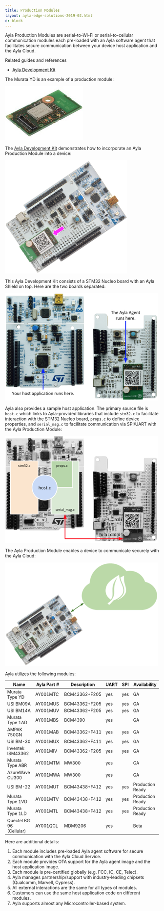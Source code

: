 ```yaml
---
title: Production Modules
layout: ayla-edge-solutions-2019-02.html
c: block
---
```


Ayla Production Modules are serial-to-Wi-Fi or serial-to-cellular communication modules each pre-loaded with an Ayla software agent that facilitates secure communication between your device host application and the Ayla Cloud.

<div class="related-content">
<div class="title">Related guides and references</div>
<ul>
<li><a href="/content/ayla-development-kit">Ayla Development Kit</a></li>
</ul>
</div>

The Murata YD is an example of a production module:

<img src="murata-yd.jpg">

The [Ayla Development Kit](/content/ayla-development-kit/) demonstrates how to incorporate an Ayla Production Module into a device:

<img src="design-kit.png" width="400">

This Ayla Development Kit consists of a STM32 Nucleo board with an Ayla Shield on top. Here are the two boards separated:

<img src="design-kit-2.png" width="500">

Ayla also provides a sample host application. The primary source file is <code>host.c</code> which links to Ayla-provided libraries that include <code>stm32.c</code> to facilitate interaction with the STM32 Nucleo board, <code>props.c</code> to define device properties, and <code>serial_msg.c</code> to facilitate communication via SPI/UART with the Ayla Production Module:

<img src="design-kit-3.png" width="500">

The Ayla Production Module enables a device to communicate securely with the Ayla Cloud: 

<img src="device-to-cloud.png" width="500">

Ayla utilizes the following modules:

|Name|Ayla Part #​|Description|UART​|SPI​|Availability​|
|-|-|-|-|-|-|
|Murata Type YD​|AY001MTC​|BCM43362+F205​|yes​|yes​|GA​|
|USI BM09A​|AY001MUS​|BCM43362+F205|yes|yes​|GA​|
|USI BM14A​|AY001MUV​|BCM43362+F205​|yes​|yes​|GA​|
|Murata Type 1AD​|AY001MBS​|BCM4390​|yes​||GA​|
|AMPAK 750GN​|AY001MAB​|BCM43362+F411​|yes​|yes​|GA​|
|USI BM-30​|AY001MUX​|BCM43362+F411​|yes​|yes​|GA​|
|Inventek ISM43362​|AY001MIV​|BCM43362+F205​|yes​|yes​|GA​|
|Murata Type ABR​|AY001MTM​|MW300​|yes​||GA​|
|AzureWave CU300​|AY001MWA​|MW300​|yes​|​|GA​|
|USI BM-22​|AY001MUT​|BCM43438+F412​|yes​|yes​|Production Ready​|
|Murata Type 1VD​|AY001MTV​|BCM43438+F412​|yes​|yes​|Production Ready​|
|Murata Type 1LD​|AY001MTL​|BCM43438+F412​|yes​|yes​|Production Ready​|
|Quectel BG 96 (Cellular)​|AY001QCL​|MDM9206​|yes​||Beta​|

Here are additional details:

1. Each module includes pre-loaded Ayla agent software for secure communication with the Ayla Cloud Service.
1. Each module provides OTA support for the Ayla agent image and the host application image.
1. Each module is pre-certified globally (e.g. FCC, IC, CE, Telec).
1. Ayla manages partnership/support with industry-leading chipsets (Qualcomm, Marvell, Cypress)​.
1. All external interactions are the same for all types of modules​.
1. Customers can use the same host application code on different modules.
1. Ayla supports almost any Microcontroller-based system​.
